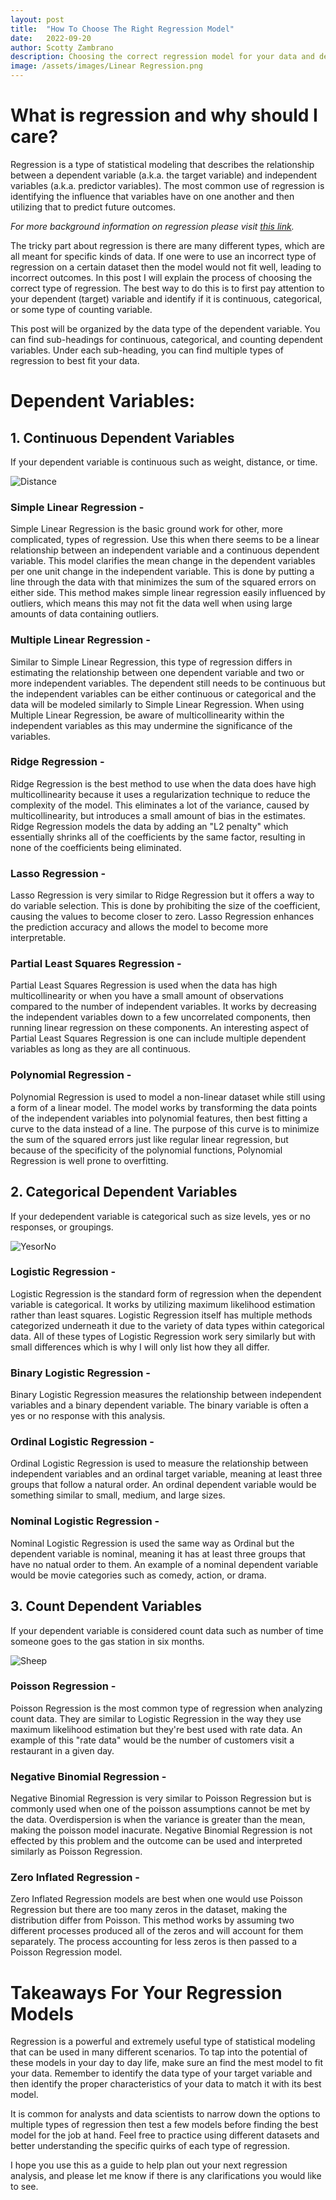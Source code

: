 ```yaml
---
layout: post
title:  "How To Choose The Right Regression Model"
date:   2022-09-20
author: Scotty Zambrano
description: Choosing the correct regression model for your data and desired outcome.
image: /assets/images/Linear Regression.png
---
```


# What is regression and why should I care?

Regression is a type of statistical modeling that describes the relationship between a dependent variable (a.k.a. the target variable) and independent variables (a.k.a. predictor variables). The most common use of regression is identifying the influence that variables have on one another and then utilizing that to predict future outcomes. 

*For more background information on regression please visit [this link](https://www.mygreatlearning.com/blog/what-is-regression/).*

The tricky part about regression is there are many different types, which are all meant for specific kinds of data. If one were to use an incorrect type of regression on a certain dataset then the model would not fit well, leading to incorrect outcomes. In this post I will explain the process of choosing the correct type of regression. The best way to do this is to first pay attention to your dependent (target) variable and identify if it is continuous, categorical, or some type of counting variable. 

This post will be organized by the data type of the dependent variable. You can find sub-headings for continuous, categorical, and counting dependent variables. Under each sub-heading, you can find multiple types of regression to best fit your data. 

# Dependent Variables:

## 1. Continuous Dependent Variables

If your dependent variable is continuous such as weight, distance, or time.

![Distance](https://github.com/ScottyZam/stat386-projects/raw/main/assets/images/6ft.png)

### Simple Linear Regression - 
Simple Linear Regression is the basic ground work for other, more complicated, types of regression. Use this when there seems to be a linear relationship between an independent variable and a continuous dependent variable. This model clarifies the mean change in the dependent variables per one unit change in the independent variable. This is done by putting a line through the data with that minimizes the sum of the squared errors on either side. This method makes simple linear regression easily influenced by outliers, which means this may not fit the data well when using large amounts of data containing outliers. 

### Multiple Linear Regression - 
Similar to Simple Linear Regression, this type of regression differs in estimating the relationship between one dependent variable and two or more independent variables. The dependent still needs to be continuous but the independent variables can be either continuous or categorical and the data will be modeled similarly to Simple Linear Regression. When using Multiple Linear Regression, be aware of multicollinearity within the independent variables as this may undermine the significance of the variables. 

### Ridge Regression - 
Ridge Regression is the best method to use when the data does have high multicollinearity because it uses a regularization technique to reduce the complexity of the model. This eliminates a lot of the variance, caused by multicollinearity, but introduces a small amount of bias in the estimates. Ridge Regression models the data by adding an "L2 penalty" which essentially shrinks all of the coefficients by the same factor, resulting in none of the coefficients being eliminated. 

### Lasso Regression - 
Lasso Regression is very similar to Ridge Regression but it offers a way to do variable selection. This is done by prohibiting the size of the coefficient, causing the values to become closer to zero. Lasso Regression enhances the prediction accuracy and allows the model to become more interpretable. 

### Partial Least Squares Regression - 
Partial Least Squares Regression is used when the data has high multicollinearity or when you have a small amount of observations compared to the number of independent variables. It works by decreasing the independent variables down to a few uncorrelated components, then running linear regression on these components. An interesting aspect of Partial Least Squares Regression is one can include multiple dependent variables as long as they are all continuous.  

### Polynomial Regression - 
Polynomial Regression is used to model a non-linear dataset while still using a form of a linear model. The model works by transforming the data points of the independent variables into polynomial features, then best fitting a curve to the data instead of a line. The purpose of this curve is to minimize the sum of the squared errors just like regular linear regression, but because of the specificity of the polynomial functions, Polynomial Regression is well prone to overfitting. 

## 2. Categorical Dependent Variables

If your dedependent variable is categorical such as size levels, yes or no responses, or groupings. 

![YesorNo](https://github.com/ScottyZam/stat386-projects/raw/main/assets/images/yesno.png)

### Logistic Regression - 
Logistic Regression is the standard form of regression when the dependent variable is categorical. It works by utilizing maximum likelihood estimation rather than least squares. Logistic Regression itself has multiple methods categorized underneath it due to the variety of data types within categorical data. All of these types of Logistic Regression work sery similarly but with small differences which is why I will only list how they all differ. 

### Binary Logistic Regression - 
Binary Logistic Regression measures the relationship between independent variables and a binary dependent variable. The binary variable is often a yes or no response with this analysis. 


### Ordinal Logistic Regression - 
Ordinal Logistic Regression is used to measure the relationship between independent variables and an ordinal target variable, meaning at least three groups that follow a natural order. An ordinal dependent variable would be something similar to small, medium, and large sizes. 

### Nominal Logistic Regression - 
Nominal Logistic Regression is used the same way as Ordinal but the dependent variable is nominal, meaning it has at least three groups that have no natual order to them. An example of a nominal dependent variable would be movie categories such as comedy, action, or drama. 

## 3. Count Dependent Variables
If your dependent variable is considered count data such as number of time someone goes to the gas station in six months. 

![Sheep](https://github.com/ScottyZam/stat386-projects/raw/main/assets/images/sheep.png)

### Poisson Regression - 
Poisson Regression is the most common type of regression when analyzing count data. They are similar to Logistic Regression in the way they use maximum likelihood estimation but they're best used with rate data. An example of this "rate data" would be the number of customers visit a restaurant in a given day. 

### Negative Binomial Regression - 
Negative Binomial Regression is very similar to Poisson Regression but is commonly used when one of the poisson assumptions cannot be met by the data. Overdispersion is when the variance is greater than the mean, making the poisson model inacurate. Negative Binomial Regression is not effected by this problem and the outcome can be used and interpreted similarly as Poisson Regression.  

### Zero Inflated Regression - 
Zero Inflated Regression models are best when one would use Poisson Regression but there are too many zeros in the dataset, making the distribution differ from Poisson. This method works by assuming two different processes produced all of the zeros and will account for them separately. The process accounting for less zeros is then passed to a Poisson Regression model. 

# Takeaways For Your Regression Models

Regression is a powerful and extremely useful type of statistical modeling that can be used in many different scenarios. To tap into the potential of these models in your day to day life, make sure an find the mest model to fit your data. Remember to identify the data type of your target variable and then identify the proper characteristics of your data to match it with its best model. 

It is common for analysts and data scientists to narrow down the options to multiple types of regression then test a few models before finding the best model for the job at hand. Feel free to practice using different datasets and better understanding the specific quirks of each type of regression. 

I hope you use this as a guide to help plan out your next regression analysis, and please let me know if there is any clarifications you would like to see. 


